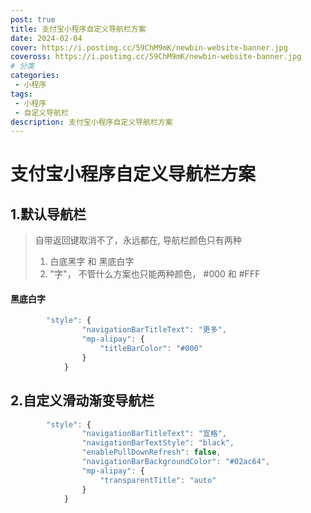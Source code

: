 ```yaml
---
post: true
title: 支付宝小程序自定义导航栏方案
date: 2024-02-04
cover: https://i.postimg.cc/59ChM9mK/newbin-website-banner.jpg
coveross: https://i.postimg.cc/59ChM9mK/newbin-website-banner.jpg
# 分类
categories:
 - 小程序
tags:
 - 小程序
 - 自定义导航栏
description: 支付宝小程序自定义导航栏方案
---
```



# 支付宝小程序自定义导航栏方案

## 1.默认导航栏

>  自带返回键取消不了，永远都在, 导航栏颜色只有两种
>
> 1. 白底黑字 和 黑底白字
> 2. "字"， 不管什么方案也只能两种颜色， #000 和 #FFF

#### 黑底白字

```js
		"style": {
				"navigationBarTitleText": "更多",
				"mp-alipay": {
					"titleBarColor": "#000"
				}
			}
```



## 2.自定义滑动渐变导航栏

```js
		"style": {
				"navigationBarTitleText": "宜格",
				"navigationBarTextStyle": "black",
				"enablePullDownRefresh": false,
				"navigationBarBackgroundColor": "#02ac64",
				"mp-alipay": {
					"transparentTitle": "auto"
  				}
			}
```

